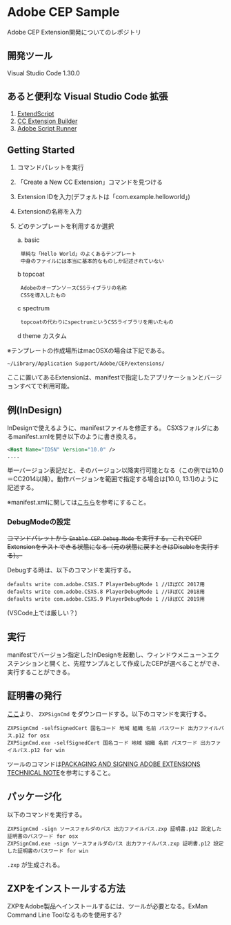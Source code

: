 # Adobe CEP Sample

Adobe CEP Extension開発についてのレポジトリ

## 開発ツール

Visual Studio Code 1.30.0

## あると便利な Visual Studio Code 拡張

1. [ExtendScript](https://marketplace.visualstudio.com/items?itemName=hennamann.jsx)
2. [CC Extension Builder](https://marketplace.visualstudio.com/items?itemName=hennamann.jsx)
3. [Adobe Script Runner](https://marketplace.visualstudio.com/items?itemName=renderTom.adobe-script-runner)

## Getting Started

1. コマンドパレットを実行
2. 「Create a New CC Extension」コマンドを見つける
3. Extension IDを入力(デフォルトは「com.example.helloworld」)
4. Extensionの名称を入力
5. どのテンプレートを利用するか選択

    a. basic

        単純な「Hello World」のよくあるテンプレート
        中身のファイルには本当に基本的なものしか記述されていない

    b topcoat

        AdobeのオープンソースCSSライブラリの名称
        CSSを導入したもの

    c spectrum

        topcoatの代わりにspectrumというCSSライブラリを用いたもの

    d theme
        カスタム

※テンプレートの作成場所はmacOSXの場合は下記である。

```
~/Library/Application Support/Adobe/CEP/extensions/
```

ここに置いてあるExtensionは、manifestで指定したアプリケーションとバージョンすべてで利用可能。

## 例(InDesign)

InDesignで使えるように、manifestファイルを修正する。 CSXSフォルダにあるmanifest.xmlを開き以下のように書き換える。

``` xml
<Host Name="IDSN" Version="10.0" />
....
```

単一バージョン表記だと、そのバージョン以降実行可能となる（この例では10.0＝CC2014以降）。動作バージョンを範囲で指定する場合は[10.0, 13.1]のように記述する。

※manifest.xmlに関しては[こちら](https://forums.adobe.com/docs/DOC-8786)を参考にすること。

### DebugModeの設定

~~コマンドパレットから `Enable CEP Debug Mode` を実行する。これでCEP Extensionをテストできる状態になる（元の状態に戻すときはDisableを実行する）。~~

Debugする時は、以下のコマンドを実行する。
```
defaults write com.adobe.CSXS.7 PlayerDebugMode 1 //ほぼCC 2017用
defaults write com.adobe.CSXS.8 PlayerDebugMode 1 //ほぼCC 2018用
defaults write com.adobe.CSXS.9 PlayerDebugMode 1 //ほぼCC 2019用
```

(VSCode上では厳しい？)


## 実行

manifestでバージョン指定したInDesignを起動し、ウィンドウメニュー＞エクステンションと開くと、先程サンプルとして作成したCEPが選べることができ、実行することができる。

## 証明書の発行

[ここ](https://github.com/Adobe-CEP/CEP-Resources)より、 `ZXPSignCmd` をダウンロードする。以下のコマンドを実行する。

```
ZXPSignCmd -selfSignedCert 国名コード 地域 組織 名前 パスワード 出力ファイルパス.p12 for osx
ZXPSignCmd.exe -selfSignedCert 国名コード 地域 組織 名前 パスワード 出力ファイルパス.p12 for win
```

ツールのコマンドは[PACKAGING AND SIGNING ADOBE EXTENSIONS TECHNICAL NOTE](https://wwwimages2.adobe.com/content/dam/acom/en/devnet/creativesuite/pdfs/SigningTechNote_CC.pdf)を参考にすること。

## パッケージ化

以下のコマンドを実行する。

```
ZXPSignCmd -sign ソースフォルダのパス 出力ファイルパス.zxp 証明書.p12 設定した証明書のパスワード for osx
ZXPSignCmd.exe -sign ソースフォルダのパス 出力ファイルパス.zxp 証明書.p12 設定した証明書のパスワード for win
```

`.zxp` が生成される。

## ZXPをインストールする方法

ZXPをAdobe製品へインストールするには、ツールが必要となる。ExMan Command Line Toolなるものを使用する?
